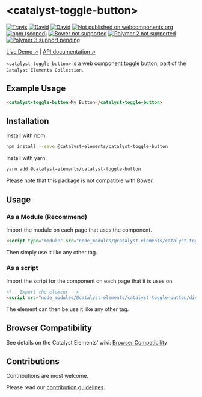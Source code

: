 # &lt;catalyst-toggle-button&gt;

[![Travis](https://img.shields.io/travis/catalyst/catalyst-toggle-button.svg?style=flat-square)](https://travis-ci.org/catalyst/catalyst-toggle-button)
[![David](https://img.shields.io/david/catalyst/catalyst-toggle-button.svg?style=flat-square)](https://david-dm.org/catalyst/catalyst-toggle-button)
[![David](https://img.shields.io/david/dev/catalyst/catalyst-toggle-button.svg?style=flat-square)](https://david-dm.org/catalyst/catalyst-toggle-button?type=dev)
[![Not published on webcomponents.org](https://img.shields.io/badge/webcomponents.org-unpublished-red.svg?style=flat-square)](https://github.com/catalyst/catalyst-toggle-button)
[![npm (scoped)](https://img.shields.io/npm/v/@catalyst-elements/catalyst-toggle-button.svg?style=flat-square)](https://www.npmjs.com/package/@catalyst-elements/catalyst-toggle-button)
[![Bower not supported](https://img.shields.io/badge/bower-not_supported-red.svg?style=flat-square)]()
[![Polymer 2 not supported](https://img.shields.io/badge/Polymer_2-not_supported-red.svg?style=flat-square)]()
[![Polymer 3 support pending](https://img.shields.io/badge/Polymer_3-support_pending-yellow.svg?style=flat-square)]()

[Live Demo ↗](https://catalyst.github.io/CatalystElements/#/elements/catalyst-toggle-button/demos/basic)
|
[API documentation ↗](https://catalyst.github.io/CatalystElements/#/elements/catalyst-toggle-button)

`<catalyst-toggle-button>` is a web component toggle button, part of the `Catalyst Elements Collection`.

## Example Usage

<!---
```
<custom-element-demo>
  <template>
    <script type="module" src="dist/catalyst-toggle-button.module.js"></script>
    <next-code-block></next-code-block>
  </template>
</custom-element-demo>
```
-->

```html
<catalyst-toggle-button>My Button</catalyst-toggle-button>
```

## Installation

Install with npm:

```sh
npm install --save @catalyst-elements/catalyst-toggle-button
```

Install with yarn:

```sh
yarn add @catalyst-elements/catalyst-toggle-button
```

Please note that this package is not compatible with Bower.

## Usage

### As a Module (Recommend)

Import the module on each page that uses the component.

```html
<script type="module" src="node_modules/@catalyst-elements/catalyst-toggle-button/dist/catalyst-toggle-button.module.js"></script>
```

Then simply use it like any other tag.

### As a script

Import the script for the component on each page that it is uses on.

```html
<!-- Import the element -->
<script src="node_modules/@catalyst-elements/catalyst-toggle-button/dist/catalyst-toggle-button.js"></script>
```

The element can then be use it like any other tag.

## Browser Compatibility

See details on the Catalyst Elements' wiki: [Browser Compatibility](https://github.com/catalyst/CatalystElements/wiki/Browser-Compatibility)

## Contributions

Contributions are most welcome.

Please read our [contribution guidelines](./CONTRIBUTING.md).
